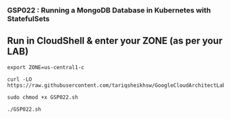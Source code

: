 ### GSP022 : Running a MongoDB Database in Kubernetes with StatefulSets 

## Run in CloudShell & enter your ZONE (as per your LAB) 
```
export ZONE=us-central1-c
```
```
curl -LO https://raw.githubusercontent.com/tariqsheikhsw/GoogleCloudArchitectLabs/main/Solutions/GSP022.sh

sudo chmod +x GSP022.sh

./GSP022.sh
```

